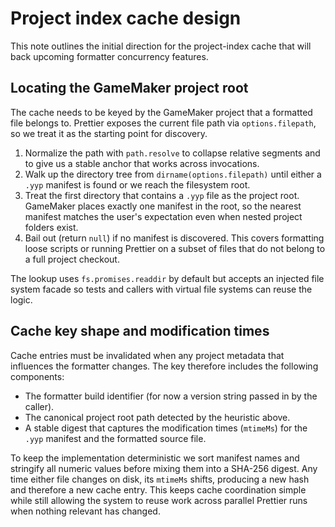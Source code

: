 # Project index cache design

This note outlines the initial direction for the project-index cache that will
back upcoming formatter concurrency features.

## Locating the GameMaker project root

The cache needs to be keyed by the GameMaker project that a formatted file
belongs to.  Prettier exposes the current file path via `options.filepath`, so
we treat it as the starting point for discovery.

1. Normalize the path with `path.resolve` to collapse relative segments and to
   give us a stable anchor that works across invocations.
2. Walk up the directory tree from `dirname(options.filepath)` until either a
   `.yyp` manifest is found or we reach the filesystem root.
3. Treat the first directory that contains a `.yyp` file as the project root.
   GameMaker places exactly one manifest in the root, so the nearest manifest
   matches the user's expectation even when nested project folders exist.
4. Bail out (return `null`) if no manifest is discovered.  This covers
   formatting loose scripts or running Prettier on a subset of files that do not
   belong to a full project checkout.

The lookup uses `fs.promises.readdir` by default but accepts an injected file
system facade so tests and callers with virtual file systems can reuse the
logic.

## Cache key shape and modification times

Cache entries must be invalidated when any project metadata that influences the
formatter changes.  The key therefore includes the following components:

- The formatter build identifier (for now a version string passed in by the
  caller).
- The canonical project root path detected by the heuristic above.
- A stable digest that captures the modification times (`mtimeMs`) for the
  `.yyp` manifest and the formatted source file.

To keep the implementation deterministic we sort manifest names and stringify
all numeric values before mixing them into a SHA-256 digest.  Any time either
file changes on disk, its `mtimeMs` shifts, producing a new hash and therefore a
new cache entry.  This keeps cache coordination simple while still allowing the
system to reuse work across parallel Prettier runs when nothing relevant has
changed.
